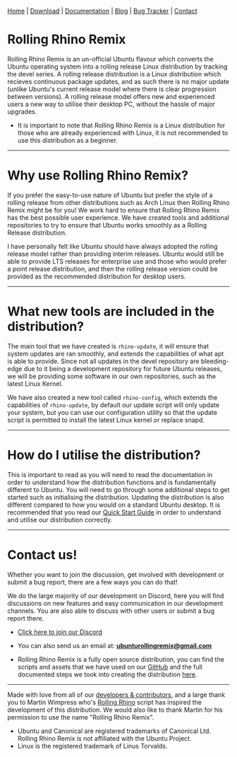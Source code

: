 <head>
  <link rel="shortcut icon" type="image/x-icon" href="https://raw.githubusercontent.com/MrBeeBenson/rrr-site/main/favicon.png" />
</head>

<div id="navigation">

<a href="https://rollingrhinoremix.github.io">Home</a> | <a href="https://rollingrhinoremix.github.io/download">Download</a> | <a href="https://rollingrhinoremix.github.io/docs">Documentation</a> | <a href="https://rollingrhinoremix.github.io/blog">Blog</a> | <a href="https://rollingrhinoremix.github.io/bugs">Bug Tracker</a> | <a href="https://rollingrhinoremix.github.io#contact">Contact</a>

</div>

# Rolling Rhino Remix

Rolling Rhino Remix is an un-official Ubuntu flavour which converts the Ubuntu operating system into a rolling release Linux distribution by tracking the devel series. A rolling release distribution is a Linux distribution which recieves continuous package updates, and as such there is no major update (unlike Ubuntu's current release model where there is clear progression between versions). A rolling release model offers new and experienced users a new way to utilise their desktop PC, without the hassle of major upgrades.

- It is important to note that Rolling Rhino Remix is a Linux distribution for those who are already experienced with Linux, it is not recommended to use this distribution as a beginner.

<hr />

# Why use Rolling Rhino Remix?

If you prefer the easy-to-use nature of Ubuntu but prefer the style of a rolling release from other distributions such as Arch Linux then Rolling Rhino Remix might be for you! We work hard to ensure that Rolling Rhino Remix has the best possible user experience. We have created tools and additional repositories to try to ensure that Ubuntu works smoothly as a Rolling Release distribution.

I have personally felt like Ubuntu should have always adopted the rolling release model rather than providing interim releases. Ubuntu would still be able to provide LTS releases for enterprise use and those who would prefer a point release distribution, and then the rolling release version could be provided as the recommended distribution for desktop users.

<hr />

# What new tools are included in the distribution?

The main tool that we have created is `rhino-update`, it will ensure that system updates are ran smoothly, and extends the capabilities of what apt is able to provide. Since not all updates in the devel repository are bleeding-edge due to it being a development repository for future Ubuntu releases, we will be providing some software in our own repositories, such as the latest Linux Kernel. 

We have also created a new tool called `rhino-config`, which extends the capabilities of `rhino-update`, by default our update script will only update your system, but you can use our configuration utility so that the update script is permitted to install the latest Linux kernel or replace snapd. 

<hr />

# How do I utilise the distribution?

This is important to read as you will need to read the documentation in order to understand how the distribution functions and is fundamentally different to Ubuntu. You will need to go through some additional steps to get started such as initialising the distribution. Updating the distribution is also different compared to how you would on a standard Ubuntu desktop. It is recommended that you read our [Quick Start Guide](https://rollingrhinoremix.github.io/docs-quickstart) in order to understand and utilise our distribution correctly. 

<hr />

<div id="contact" markdown="1">

# Contact us!

Whether you want to join the discussion, get involved with development or submit a bug report, there are a few ways you can do that!

We do the large majority of our development on Discord, here you will find discussions on new features and easy communication in our development channels. You are also able to discuss with other users or submit a bug report there.

- [Click here to join our Discord](https://discord.gg/JMu4SYRs2n)
- You can also send us an email at: **ubunturollingremix@gmail.com**

- Rolling Rhino Remix is a fully open source distribution, you can find the scripts and assets that we have used on our [GitHub](https://github.com/rollingrhinoremix) and the full documented steps we took into creating the distribution [here](https://rollingrhinoremix.github.io/docs-create).

</div>

<hr />

Made with love from all of our [developers & contributors](https://rollingrhinoremix.github.io/contributors.txt), and a large thank you to Martin Wimpress who's [Rolling Rhino](https://github.com/wimpysworld/rolling-rhino) script has inspired the development of this distribution. We would also like to thank Martin for his permission to use the name "Rolling Rhino Remix".

- Ubuntu and Canonical are registered trademarks of Canonical Ltd. Rolling Rhino Remix is not affiliated with the Ubuntu Project. 
- Linux is the registered trademark of Linus Torvalds.

